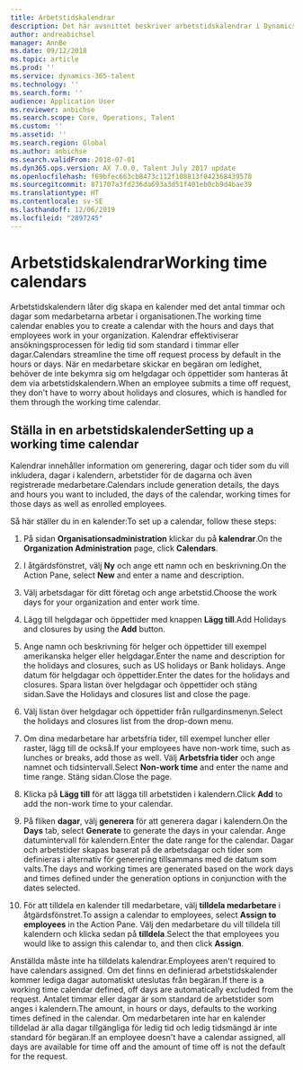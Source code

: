 ```yaml
---
title: Arbetstidskalendrar
description: Det här avsnittet beskriver arbetstidskalendrar i Dynamics 365 Talent - Core HR liksom hur du ställer in kalendrar.
author: andreabichsel
manager: AnnBe
ms.date: 09/12/2018
ms.topic: article
ms.prod: ''
ms.service: dynamics-365-talent
ms.technology: ''
ms.search.form: ''
audience: Application User
ms.reviewer: anbichse
ms.search.scope: Core, Operations, Talent
ms.custom: ''
ms.assetid: ''
ms.search.region: Global
ms.author: anbichse
ms.search.validFrom: 2018-07-01
ms.dyn365.ops.version: AX 7.0.0, Talent July 2017 update
ms.openlocfilehash: f69bfec663cb8473c112f108813f042368439570
ms.sourcegitcommit: 871707a3fd236da693a3d51f401eb0cb9d4bae39
ms.translationtype: HT
ms.contentlocale: sv-SE
ms.lasthandoff: 12/06/2019
ms.locfileid: "2897245"
---
```

# <a name="working-time-calendars"></a><span data-ttu-id="67733-103">Arbetstidskalendrar</span><span class="sxs-lookup"><span data-stu-id="67733-103">Working time calendars</span></span>

<span data-ttu-id="67733-104">Arbetstidskalendern låter dig skapa en kalender med det antal timmar och dagar som medarbetarna arbetar i organisationen.</span><span class="sxs-lookup"><span data-stu-id="67733-104">The working time calendar enables you to create a calendar with the hours and days that employees work in your organization.</span></span> <span data-ttu-id="67733-105">Kalendrar effektiviserar ansökningsprocessen för ledig tid som standard i timmar eller dagar.</span><span class="sxs-lookup"><span data-stu-id="67733-105">Calendars streamline the time off request process by default in the hours or days.</span></span> <span data-ttu-id="67733-106">När en medarbetare skickar en begäran om ledighet, behöver de inte bekymra sig om helgdagar och öppettider som hanteras åt dem via arbetstidskalendern.</span><span class="sxs-lookup"><span data-stu-id="67733-106">When an employee submits a time off request, they don't have to worry about holidays and closures, which is handled for them through the working time calendar.</span></span>

## <a name="setting-up-a-working-time-calendar"></a><span data-ttu-id="67733-107">Ställa in en arbetstidskalender</span><span class="sxs-lookup"><span data-stu-id="67733-107">Setting up a working time calendar</span></span>

<span data-ttu-id="67733-108">Kalendrar innehåller information om generering, dagar och tider som du vill inkludera, dagar i kalendern, arbetstider för de dagarna och även registrerade medarbetare.</span><span class="sxs-lookup"><span data-stu-id="67733-108">Calendars include generation details, the days and hours you want to included, the days of the calendar, working times for those days as well as enrolled employees.</span></span> 

<span data-ttu-id="67733-109">Så här ställer du in en kalender:</span><span class="sxs-lookup"><span data-stu-id="67733-109">To set up a calendar, follow these steps:</span></span>

1. <span data-ttu-id="67733-110">På sidan **Organisationsadministration** klickar du på **kalendrar**.</span><span class="sxs-lookup"><span data-stu-id="67733-110">On the **Organization Administration** page, click **Calendars**.</span></span>

2. <span data-ttu-id="67733-111">I åtgärdsfönstret, välj **Ny** och ange ett namn och en beskrivning.</span><span class="sxs-lookup"><span data-stu-id="67733-111">On the Action Pane, select **New** and enter a name and description.</span></span>

3. <span data-ttu-id="67733-112">Välj arbetsdagar för ditt företag och ange arbetstid.</span><span class="sxs-lookup"><span data-stu-id="67733-112">Choose the work days for your organization and enter work time.</span></span>

4. <span data-ttu-id="67733-113">Lägg till helgdagar och öppettider med knappen **Lägg till**.</span><span class="sxs-lookup"><span data-stu-id="67733-113">Add Holidays and closures by using the **Add** button.</span></span>

5. <span data-ttu-id="67733-114">Ange namn och beskrivning för helger och öppettider till exempel amerikanska helger eller helgdagar.</span><span class="sxs-lookup"><span data-stu-id="67733-114">Enter the name and description for the holidays and closures, such as US holidays or Bank holidays.</span></span> <span data-ttu-id="67733-115">Ange datum för helgdagar och öppettider.</span><span class="sxs-lookup"><span data-stu-id="67733-115">Enter the dates for the holidays and closures.</span></span> <span data-ttu-id="67733-116">Spara listan över helgdagar och öppettider och stäng sidan.</span><span class="sxs-lookup"><span data-stu-id="67733-116">Save the Holidays and closures list and close the page.</span></span>

6. <span data-ttu-id="67733-117">Välj listan över helgdagar och öppettider från rullgardinsmenyn.</span><span class="sxs-lookup"><span data-stu-id="67733-117">Select the holidays and closures list from the drop-down menu.</span></span>

7. <span data-ttu-id="67733-118">Om dina medarbetare har arbetsfria tider, till exempel luncher eller raster, lägg till de också.</span><span class="sxs-lookup"><span data-stu-id="67733-118">If your employees have non-work time, such as lunches or breaks, add those as well.</span></span> <span data-ttu-id="67733-119">Välj **Arbetsfria tider** och ange namnet och tidsintervall.</span><span class="sxs-lookup"><span data-stu-id="67733-119">Select **Non-work time** and enter the name and time range.</span></span> <span data-ttu-id="67733-120">Stäng sidan.</span><span class="sxs-lookup"><span data-stu-id="67733-120">Close the page.</span></span> 

8. <span data-ttu-id="67733-121">Klicka på **Lägg till** för att lägga till arbetstiden i kalendern.</span><span class="sxs-lookup"><span data-stu-id="67733-121">Click **Add** to add the non-work time to your calendar.</span></span>

9. <span data-ttu-id="67733-122">På fliken **dagar**, välj **generera** för att generera dagar i kalendern.</span><span class="sxs-lookup"><span data-stu-id="67733-122">On the **Days** tab, select **Generate** to generate the days in your calendar.</span></span> <span data-ttu-id="67733-123">Ange datumintervall för kalendern.</span><span class="sxs-lookup"><span data-stu-id="67733-123">Enter the date range for the calendar.</span></span> <span data-ttu-id="67733-124">Dagar och arbetstider skapas baserat på de arbetsdagar och tider som definieras i alternativ för generering tillsammans med de datum som valts.</span><span class="sxs-lookup"><span data-stu-id="67733-124">The days and working times are generated based on the work days and times defined under the generation options in conjunction with the dates selected.</span></span>

10. <span data-ttu-id="67733-125">För att tilldela en kalender till medarbetare, välj **tilldela medarbetare** i åtgärdsfönstret.</span><span class="sxs-lookup"><span data-stu-id="67733-125">To assign a calendar to employees, select **Assign to employees** in the Action Pane.</span></span> <span data-ttu-id="67733-126">Välj den medarbetare du vill tilldela till kalendern och klicka sedan på **tilldela**.</span><span class="sxs-lookup"><span data-stu-id="67733-126">Select the that employees you would like to assign this calendar to, and then click **Assign**.</span></span>

<span data-ttu-id="67733-127">Anställda måste inte ha tilldelats kalendrar.</span><span class="sxs-lookup"><span data-stu-id="67733-127">Employees aren't required to have calendars assigned.</span></span> <span data-ttu-id="67733-128">Om det finns en definierad arbetstidskalender kommer lediga dagar automatiskt uteslutas från begäran.</span><span class="sxs-lookup"><span data-stu-id="67733-128">If there is a working time calendar defined, off days are automatically excluded from the request.</span></span> <span data-ttu-id="67733-129">Antalet timmar eller dagar är som standard de arbetstider som anges i kalendern.</span><span class="sxs-lookup"><span data-stu-id="67733-129">The amount, in hours or days, defaults to the working times defined in the calendar.</span></span> <span data-ttu-id="67733-130">Om medarbetaren inte har en kalender tilldelad är alla dagar tillgängliga för ledig tid och ledig tidsmängd är inte standard för begäran.</span><span class="sxs-lookup"><span data-stu-id="67733-130">If an employee doesn't have a calendar assigned, all days are available for time off and the amount of time off is not the default for the request.</span></span> 

